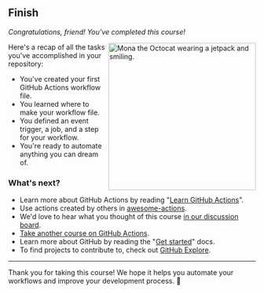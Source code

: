 ## Finish

_Congratulations, friend! You've completed this course!_

<img src="https://octodex.github.com/images/jetpacktocat.png" alt="Mona the Octocat wearing a jetpack and smiling." width="300" align="right">

Here's a recap of all the tasks you've accomplished in your repository:

- You've created your first GitHub Actions workflow file.
- You learned where to make your workflow file.
- You defined an event trigger, a job, and a step for your workflow.
- You're ready to automate anything you can dream of.

### What's next?

- Learn more about GitHub Actions by reading "[Learn GitHub Actions](https://docs.github.com/actions/learn-github-actions)".
- Use actions created by others in [awesome-actions](https://github.com/sdras/awesome-actions).
- We'd love to hear what you thought of this course [in our discussion board](https://github.com/orgs/skills/discussions/categories/hello-github-actions).
- [Take another course on GitHub Actions](https://skills.github.com/#automate-workflows-with-github-actions).
- Learn more about GitHub by reading the "[Get started](https://docs.github.com/get-started)" docs.
- To find projects to contribute to, check out [GitHub Explore](https://github.com/explore).

---

Thank you for taking this course! We hope it helps you automate your workflows and improve your development process. 🚀
